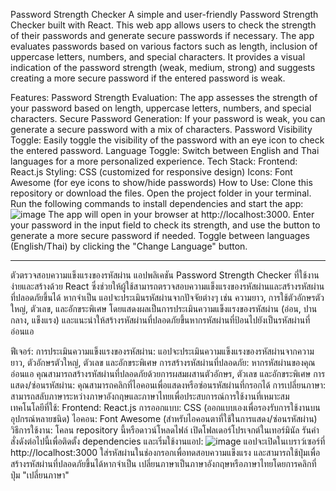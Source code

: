 Password Strength Checker
A simple and user-friendly Password Strength Checker built with React. This web app allows users to check the strength of their passwords and generate secure passwords if necessary. The app evaluates passwords based on various factors such as length, inclusion of uppercase letters, numbers, and special characters. It provides a visual indication of the password strength (weak, medium, strong) and suggests creating a more secure password if the entered password is weak.

Features:
Password Strength Evaluation: The app assesses the strength of your password based on length, uppercase letters, numbers, and special characters.
Secure Password Generation: If your password is weak, you can generate a secure password with a mix of characters.
Password Visibility Toggle: Easily toggle the visibility of the password with an eye icon to check the entered password.
Language Toggle: Switch between English and Thai languages for a more personalized experience.
Tech Stack:
Frontend: React.js
Styling: CSS (customized for responsive design)
Icons: Font Awesome (for eye icons to show/hide passwords)
How to Use:
Clone this repository or download the files.
Open the project folder in your terminal.
Run the following commands to install dependencies and start the app:
![image](https://github.com/user-attachments/assets/8904f9d2-301f-4de4-bcc0-597de632115b)
The app will open in your browser at http://localhost:3000.
Enter your password in the input field to check its strength, and use the button to generate a more secure password if needed.
Toggle between languages (English/Thai) by clicking the "Change Language" button.

-----------------------------------------------------------------------------------------------------------------------------------------------------------------------------------------------------------------------------------------------
ตัวตรวจสอบความแข็งแรงของรหัสผ่าน
แอปพลิเคชัน Password Strength Checker ที่ใช้งานง่ายและสร้างด้วย React ซึ่งช่วยให้ผู้ใช้สามารถตรวจสอบความแข็งแรงของรหัสผ่านและสร้างรหัสผ่านที่ปลอดภัยขึ้นได้ หากจำเป็น แอปจะประเมินรหัสผ่านจากปัจจัยต่างๆ เช่น ความยาว, การใช้ตัวอักษรตัวใหญ่, ตัวเลข, และอักขระพิเศษ โดยแสดงผลเป็นการประเมินความแข็งแรงของรหัสผ่าน (อ่อน, ปานกลาง, แข็งแรง) และแนะนำให้สร้างรหัสผ่านที่ปลอดภัยขึ้นหากรหัสผ่านที่ป้อนไปยังเป็นรหัสผ่านที่อ่อนแอ

ฟีเจอร์:
การประเมินความแข็งแรงของรหัสผ่าน: แอปจะประเมินความแข็งแรงของรหัสผ่านจากความยาว, ตัวอักษรตัวใหญ่, ตัวเลข และอักขระพิเศษ
การสร้างรหัสผ่านที่ปลอดภัย: หากรหัสผ่านของคุณอ่อนแอ คุณสามารถสร้างรหัสผ่านที่ปลอดภัยด้วยการผสมผสานตัวอักษร, ตัวเลข และอักขระพิเศษ
การแสดง/ซ่อนรหัสผ่าน: คุณสามารถคลิกที่ไอคอนเพื่อแสดงหรือซ่อนรหัสผ่านที่กรอกได้
การเปลี่ยนภาษา: สามารถสลับภาษาระหว่างภาษาอังกฤษและภาษาไทยเพื่อประสบการณ์การใช้งานที่เหมาะสม
เทคโนโลยีที่ใช้:
Frontend: React.js
การออกแบบ: CSS (ออกแบบเองเพื่อรองรับการใช้งานบนอุปกรณ์หลายชนิด)
ไอคอน: Font Awesome (สำหรับไอคอนตาที่ใช้ในการแสดง/ซ่อนรหัสผ่าน)
วิธีการใช้งาน:
โคลน repository นี้หรือดาวน์โหลดไฟล์
เปิดโฟลเดอร์โปรเจกต์ในเทอร์มินัล
รันคำสั่งดังต่อไปนี้เพื่อติดตั้ง dependencies และเริ่มใช้งานแอป:
![image](https://github.com/user-attachments/assets/8904f9d2-301f-4de4-bcc0-597de632115b)
แอปจะเปิดในเบราว์เซอร์ที่ http://localhost:3000
ใส่รหัสผ่านในช่องกรอกเพื่อทดสอบความแข็งแรง และสามารถใช้ปุ่มเพื่อสร้างรหัสผ่านที่ปลอดภัยขึ้นได้หากจำเป็น
เปลี่ยนภาษาเป็นภาษาอังกฤษหรือภาษาไทยโดยการคลิกที่ปุ่ม "เปลี่ยนภาษา"

